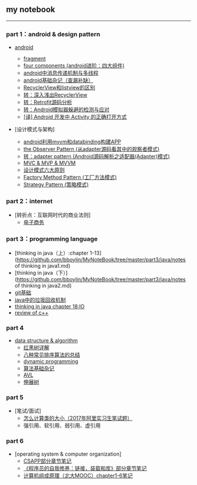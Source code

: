 ## my notebook
---
### part 1：android & design pattern
* [android](https://github.com/bboylin/MyNoteBook/tree/master/android&designPattern)
    * [fragment](https://github.com/bboylin/MyNoteBook/tree/master/android&designPattern/20160702)
    * [four components (android进阶：四大组件)](https://github.com/bboylin/MyNoteBook/tree/master/android&designPattern/20160704)
    * [android中消息传递机制与多线程](https://github.com/bboylin/MyNoteBook/tree/master/android&designPattern/20160706)
    * [android基础杂记（查漏补缺）](https://github.com/bboylin/MyNoteBook/tree/master/android&designPattern/20160708)
    * [RecyclerView和listview的区别](https://github.com/bboylin/MyNoteBook/tree/master/android&designPattern/20160713/readme.md)
    * [转：深入浅出RecyclerView](http://kymjs.com/code/2016/07/10/01)
    * [转：Retrofit源码分析](http://www.jianshu.com/p/c1a3a881a144)
    * [转：Android模拟器躲避的检测与应对](https://github.com/MindMac/HideAndroidEmulator/blob/master/XCON/Guess%20Where%20I%20am-Android%E6%A8%A1%E6%8B%9F%E5%99%A8%E8%BA%B2%E9%81%BF%E7%9A%84%E6%A3%80%E6%B5%8B%E4%B8%8E%E5%BA%94%E5%AF%B9.pdf)
    * [[译] Android 开发中 Activity 的正确打开方式](https://zhuanlan.zhihu.com/p/22153655)

* [设计模式与架构] 
    * [android利用mvvm和databinding构建APP](https://github.com/bboylin/MyNoteBook/tree/master/android&designPattern/20160914/mvvm.md)
	* [the Observer Pattern (从adapter源码看其中的观察者模式)](https://github.com/bboylin/MyNoteBook/tree/master/android&designPattern/20160630)
	* [转：adapter pattern (Android源码解析之适配器(Adapter)模式)](https://github.com/bboylin/MyNoteBook/tree/master/android&designPattern/20160705)
    * [MVC & MVP & MVVM](https://github.com/bboylin/MyNoteBook/tree/master/android&designPattern/20160707)
    * [设计模式六大原则](https://github.com/bboylin/MyNoteBook/tree/master/android&designPattern/20160708/designPrinciple.md)
    * [Factory Method Pattern (工厂方法模式)](https://github.com/bboylin/MyNoteBook/blob/master/android%26designPattern/FactoryMethodPattern.md)
    * [Strategy Pattern (策略模式)](https://github.com/bboylin/MyNoteBook/blob/master/android%26designPattern/StrategyPattern.md)
   
    

### part 2：internet
* [转折点：互联网时代的商业法则]
    * [电子商务](https://github.com/bboylin/MyNoteBook/tree/master/part2/turningPoint/chapter5.md)

### part 3：programming language
* [thinking in java（上）:chapter 1-13](https://github.com/bboylin/MyNoteBook/tree/master/part3/java/notes of thinking in java1.md)
* [thinking in java（下）](https://github.com/bboylin/MyNoteBook/tree/master/part3/java/notes of thinking in java2.md)
* [git基础](https://github.com/bboylin/testgit/blob/master/readme.md)
* [java中的垃圾回收机制](https://github.com/bboylin/MyNoteBook/tree/master/part3/gc/readme.md)
* [thinking in java chapter 18:IO](https://github.com/bboylin/MyNoteBook/tree/master/part3/java/io.md)
* [review of c++](https://github.com/bboylin/MyNoteBook/tree/master/part3/cppreview.md)

### part 4
* [data structure & algorithm](https://github.com/bboylin/MyNoteBook/tree/master/part4/readme.md)
    * [红黑树详解](http://blog.csdn.net/qq_29407877/article/details/49556143)
    * [八种常见排序算法的总结](https://github.com/bboylin/MyNoteBook/tree/master/part4/sort.md)
    * [dynamic programming](https://github.com/bboylin/MyNoteBook/tree/master/part4/dp.md)
    * [算法基础杂记](https://github.com/bboylin/MyNoteBook/tree/master/part4/zaji.md)
    * [AVL](https://github.com/bboylin/MyNoteBook/tree/master/part4/avl.md)
    * [伸展树](https://github.com/bboylin/MyNoteBook/tree/master/part4/splay.md)



### part 5
* [笔试/面试]
    * [怎么计算类的大小（2017年阿里实习生笔试题）](https://github.com/bboylin/MyNotebook/blob/master/part5/seizeof.md)
    * 强引用、软引用、弱引用、虚引用

### part 6
* [operating system & computer organization]
    * [CSAPP部分章节笔记](https://github.com/bboylin/MyNotebook/blob/master/part6/csapp.md)
    * [《程序员的自我修养：链接，装载和库》部分章节笔记](https://github.com/bboylin/MyNotebook/blob/master/part6/xiuyang.md)
    * [计算机组成原理（北大MOOC）chapter1-6笔记](https://github.com/bboylin/MyNotebook/blob/master/part6/计算机组成chapter1-6.pdf)

